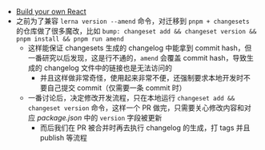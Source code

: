 - [Build your own React](https://pomb.us/build-your-own-react/)
- 之前为了兼容 `lerna version --amend` 命令，对迁移到 `pnpm + changesets` 的仓库做了很多魔改，比如 `bump: changeset add && changeset version && pnpm install && pnpm run amend`
	- 这样能保证 changesets 生成的 changelog 中能拿到 commit hash，但一番研究以后发现，这是行不通的，`amend` 会覆盖 commit hash，导致生成的 changelog 文件中的链接也是无法访问的
		- 并且这样做非常奇怪，使用起来非常不便，还强制要求本地开发时不要自己提交 commit（仅需要一条 commit 时）
	- 一番讨论后，决定修改开发流程，只在本地运行 `changeset add && changeset version` 命令，这样一个 PR 做完，只需要关心修改内容和对应 *package.json* 中的 `version` 字段被更新
		- 而后我们在 PR 被合并时再去执行 changelog 的生成，打 tags 并且 publish 等流程